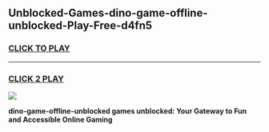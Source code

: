 
## Unblocked-Games-dino-game-offline-unblocked-Play-Free-d4fn5
<h3>
<a href="https://premium76.site?title=dino-game-offline-unblocked&ref=18A">CLICK TO PLAY</a></h3>
<hr>

<h3>
<a href="https://premium76.site?title=dino-game-offline-unblocked&ref=18A">CLICK 2 PLAY</a>
  
</h3>

<a href="https://premium76.site?title=dino-game-offline-unblocked&ref=18A"><img src="https://clearcache.store/games.png"></a>


**dino-game-offline-unblocked games unblocked: Your Gateway to Fun and Accessible Online Gaming**
